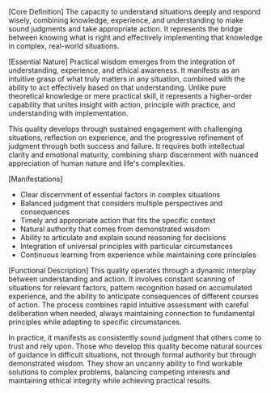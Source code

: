 [Core Definition]
The capacity to understand situations deeply and respond wisely, combining knowledge, experience, and understanding to make sound judgments and take appropriate action. It represents the bridge between knowing what is right and effectively implementing that knowledge in complex, real-world situations.

[Essential Nature]
Practical wisdom emerges from the integration of understanding, experience, and ethical awareness. It manifests as an intuitive grasp of what truly matters in any situation, combined with the ability to act effectively based on that understanding. Unlike pure theoretical knowledge or mere practical skill, it represents a higher-order capability that unites insight with action, principle with practice, and understanding with implementation.

This quality develops through sustained engagement with challenging situations, reflection on experience, and the progressive refinement of judgment through both success and failure. It requires both intellectual clarity and emotional maturity, combining sharp discernment with nuanced appreciation of human nature and life's complexities.

[Manifestations]
- Clear discernment of essential factors in complex situations
- Balanced judgment that considers multiple perspectives and consequences
- Timely and appropriate action that fits the specific context
- Natural authority that comes from demonstrated wisdom
- Ability to articulate and explain sound reasoning for decisions
- Integration of universal principles with particular circumstances
- Continuous learning from experience while maintaining core principles

[Functional Description]
This quality operates through a dynamic interplay between understanding and action. It involves constant scanning of situations for relevant factors, pattern recognition based on accumulated experience, and the ability to anticipate consequences of different courses of action. The process combines rapid intuitive assessment with careful deliberation when needed, always maintaining connection to fundamental principles while adapting to specific circumstances.

In practice, it manifests as consistently sound judgment that others come to trust and rely upon. Those who develop this quality become natural sources of guidance in difficult situations, not through formal authority but through demonstrated wisdom. They show an uncanny ability to find workable solutions to complex problems, balancing competing interests and maintaining ethical integrity while achieving practical results.